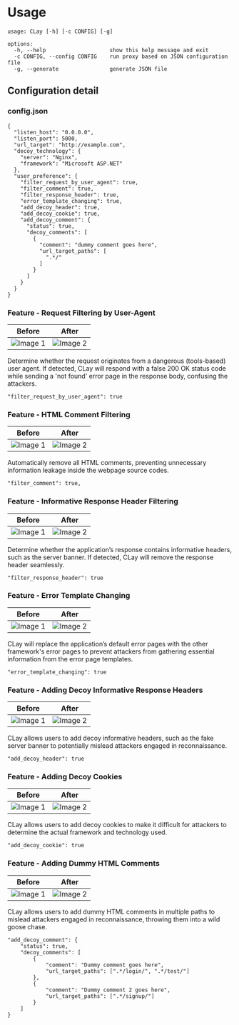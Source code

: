 # Usage
```
usage: CLay [-h] [-c CONFIG] [-g]

options:
  -h, --help                    show this help message and exit
  -c CONFIG, --config CONFIG    run proxy based on JSON configuration file
  -g, --generate                generate JSON file
```

## Configuration detail
### config.json
```
{
  "listen_host": "0.0.0.0",
  "listen_port": 5000,
  "url_target": "http://example.com",
  "decoy_technology": {
    "server": "Nginx",
    "framework": "Microsoft ASP.NET"
  },
  "user_preference": {
    "filter_request_by_user_agent": true,
    "filter_comment": true,
    "filter_response_header": true,
    "error_template_changing": true,
    "add_decoy_header": true,
    "add_decoy_cookie": true,
    "add_decoy_comment": {
      "status": true,
      "decoy_comments": [
        {
          "comment": "dummy comment goes here",
          "url_target_paths": [
            ".*/"
          ]
        }
      ]
    }
  }
}
```

### Feature - Request Filtering by User-Agent
| Before                                              | After                                              |
| ---------------------------------------------------- | ---------------------------------------------------- |
| ![Image 1](https://github.com/kisanakkkkk/CLay/assets/70153248/f981ccd9-211c-4911-acd1-6f1c6187b25b)   | ![Image 2](https://github.com/kisanakkkkk/CLay/assets/70153248/37f57021-6475-49b8-88f1-2e7cced916cb)   |

Determine whether the request originates from a dangerous (tools-based) user agent. If detected, CLay will respond with a false 200 OK status code while sending a 'not found' error page in the response body, confusing the attackers.

```
"filter_request_by_user_agent": true
```


### Feature - HTML Comment Filtering
| Before                                              | After                                              |
| ---------------------------------------------------- | ---------------------------------------------------- |
| ![Image 1](https://github.com/kisanakkkkk/CLay/assets/70153248/451dd1b1-2991-4608-97fe-413a313aa211)   | ![Image 2](https://github.com/kisanakkkkk/CLay/assets/70153248/0a89ff89-1e1b-4e3a-b3f2-2452b7df64ff)   |

Automatically remove all HTML comments, preventing unnecessary information leakage inside the webpage source codes.

```
"filter_comment": true,
```

### Feature - Informative Response Header Filtering
| Before                                              | After                                              |
| ---------------------------------------------------- | ---------------------------------------------------- |
| ![Image 1](https://github.com/kisanakkkkk/CLay/assets/70153248/c00d4621-35cb-46c2-bce7-afb090d14f51)   | ![Image 2](https://github.com/kisanakkkkk/CLay/assets/70153248/5b74d3af-99f0-41c3-bf2a-5e9de773266d)   |

Determine whether the application’s response contains informative headers, such as the server banner. If detected, CLay will remove the response header seamlessly.

```
"filter_response_header": true
```

### Feature - Error Template Changing
| Before                                              | After                                              |
| ---------------------------------------------------- | ---------------------------------------------------- |
| ![Image 1](https://github.com/kisanakkkkk/CLay/assets/70153248/fed651bf-ee5e-4583-b6fd-c17afbfda91f)   | ![Image 2](https://github.com/kisanakkkkk/CLay/assets/70153248/7405c4ba-e471-4489-bcfd-1192dfe55d46)   |

CLay will replace the application’s default error pages with the other framework's error pages to prevent attackers from gathering essential information from the error page templates.

```
"error_template_changing": true
```

### Feature - Adding Decoy Informative Response Headers
| Before                                              | After                                              |
| ---------------------------------------------------- | ---------------------------------------------------- |
| ![Image 1](https://github.com/kisanakkkkk/CLay/assets/70153248/dd367886-11d1-450f-95ee-09e0dbe2b39e)   | ![Image 2](https://github.com/kisanakkkkk/CLay/assets/70153248/01c1311a-870c-4ef5-bf86-a44df08c80bb)   |

CLay allows users to add decoy informative headers, such as the fake server banner to potentially mislead attackers engaged in reconnaissance.

```
"add_decoy_header": true
```

### Feature - Adding Decoy Cookies
| Before                                              | After                                              |
| ---------------------------------------------------- | ---------------------------------------------------- |
| ![Image 1](https://github.com/kisanakkkkk/CLay/assets/70153248/33e2c1bf-167d-4279-a101-1844e444cb3d)   | ![Image 2](https://github.com/kisanakkkkk/CLay/assets/70153248/643ead9f-e403-4a5a-97d8-a8c555c57c6a)   |

CLay allows users to add decoy cookies to make it difficult for attackers to determine the actual framework and technology used.

```
"add_decoy_cookie": true
```

### Feature - Adding Dummy HTML Comments
| Before                                              | After                                              |
| ---------------------------------------------------- | ---------------------------------------------------- |
| ![Image 1](https://github.com/kisanakkkkk/CLay/assets/70153248/b2ef67ef-edce-4ccb-b4b1-819b3880e236)   | ![Image 2](https://github.com/kisanakkkkk/CLay/assets/70153248/fad41b5e-5a0b-467b-b106-0e3a4be6bc27)   |

CLay allows users to add dummy HTML comments in multiple paths to mislead attackers engaged in reconnaissance, throwing them into a wild goose chase.

```
"add_decoy_comment": {
    "status": true,
    "decoy_comments": [
        {
            "comment": "Dummy comment goes here",
            "url_target_paths": [".*/login/", ".*/test/"]
        },
        {
            "comment": "Dummy comment 2 goes here",
            "url_target_paths": [".*/signup/"]
        }
    ]
}
```
